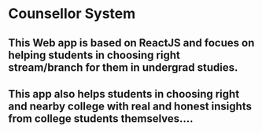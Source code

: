 # Counsellor System
## This Web app is based on ReactJS and focues on helping students in choosing right stream/branch for them in undergrad studies.  
## This app also helps students in choosing right and nearby college with real and honest insights from college students themselves....
